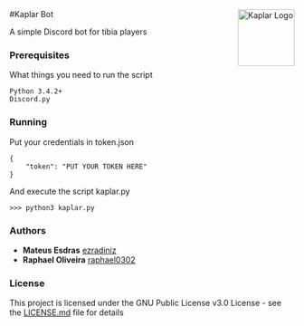<img src="http://www.marionkapferer.de/Work/Tibia/MinotaurHunter.png" alt="Kaplar Logo" title="Kaplar" align="right" height="100" />
#Kaplar Bot

A simple Discord bot for tibia players

### Prerequisites

What things you need to run the script
```
Python 3.4.2+
Discord.py
```

### Running 
Put your credentials in token.json

```
{
	"token": "PUT YOUR TOKEN HERE"
}
```
And execute the script kaplar.py

```
>>> python3 kaplar.py
```

### Authors

* **Mateus Esdras** [ezradiniz](https://github.com/ezradiniz)
* **Raphael Oliveira** [raphael0302](https://github.com/raphael0302)

### License

This project is licensed under the GNU Public License v3.0 License - see the [LICENSE.md](LICENSE.md) file for details

